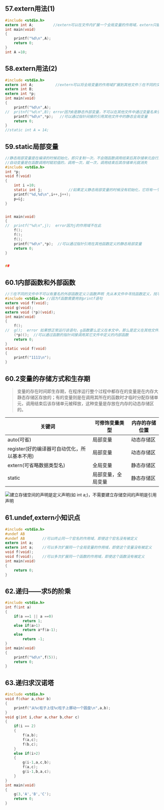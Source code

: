 ## 57.extern用法(1)
```c
#include <stdio.h>
extern int A;         //extern可以在文件内扩展一个全局变量的作用域，extern只能修饰全局变量
int main(void)
{
	printf("%d\n",A);
	return 0;
}
int A =10;
```


## 58.extern用法(2)
```c
#include <stdio.h>
extern int A;          //extern可以将全局变量的作用域扩展到其他文件①在不同的文件中不可以有重名的非静态的全局变量②编译时遇到extern先在本文件中搜寻
extern int B;
extern int *p;
int main(void)
{
	printf("%d\n",A);
//	pritnf("%d\n",B); error因为B是静态外部变量，不可以在其他文件中通过变量名来引用它
	printf("%d\n",*p);   //可以通过指针间接的引用其他文件中的静态全局变量
	return 0;
}
//static int A = 14;
```


## 59.static局部变量
```c
//静态局部变量是在编译的时候初始化，即只复制一次，不会随函数调用结束后其存储单元自行消失
//自动变量是在函数调用时赋初值的，调用一次，赋一次，调用结束后其存储单元就消失
#include <stdio.h>
int *p;
void f(void)
{
	int i =10;
	static int j;            //如果定义静态局部变量的时候没有初始化，它将有一个默认值0
	printf("%d,%d\n",i++,j++);
	p=&j;
}


int main(void)
{
//	printf("%d\n",j);  error因为j的作用域不在此
	f();
	f();
	f();
	printf("%d\n",*p);  //可以通过指针引用在其他函数定义的静态局部变量
	return 0;
}


## 
```


## 60.1内部函数和外部函数
```c
//①在不同的文件中不可以有重名的外部函数定义②函数声明 先从本文件中寻找函数定义，找不到，再从其他文件中寻找外部函数的定义
#include <stdio.h> //因为f函数需要用到printf语句
extern void f(void);
void g(void);
extern void (*p)(void);
int main(void)
{
	f();
//	g();  error 如果想正常运行该语句，g函数要么定义在本文中，那么是定义在其他文件的外部函数，我们不能企图调用一个来自其他文件中定义的内容
	(*p)();  //可以通过函数的指针间接调用其它文件中定义的内部函数
	return 0;
}
static void f(void)
{
	printf("1111\n");
}
```


## 60.2变量的存储方式和生存期


>变量的存在时间即生存期，在程序运行整个过程中都存在的变量是在内存大静态存储区存放的；有的变量则是在调用其所在的函数时才临时分配存储单元，调用结束后该存储单元被释放，这种变量是存放在内存的动态存储区的。


| 关键词                                       | 可修饰变量类型     | 内存的存储位置 |
| -------------------------------------------- | ------------------ | -------------- |
| auto(可省)                                   | 局部变量           | 动态存储区     |
| register(好的编译器可自动优化，所以基本不用) | 局部变量           | 动态存储区     |
| extern(可省略数据类型名)                     | 全局变量           | 静态存储区     |
| static                                       | 局部变量，全局变量 | 静态存储区     |


![](https://cdn.jsdelivr.net/gh/passwordgloo/icon/warning.svg)建立存储空间的声明是定义声明(如 int a;)，不需要建立存储空间的声明是引用声明


## 61.undef,extern小知识点
```c
#include <stdio.h>
#undef AB
#undef AB        //可以终止同一个宏名的作用域，即使这个宏名没有被定义
extern int a;
extern int a;    //可以多次扩展同一个全局变量的作用域，即使这个变量没有被定义
void f(void);
void f(void);    //可以多次扩展同一个函数的作用域，即使这个函数没有被定义
int main(void)
{
	return 0;
}
```


## 62.递归——求5的阶乘
```c
#include <stdio.h>
int f(int a)
{
	if(a ==1 || a ==0)
		return 1;
	else if(a>1)
		return a*f(a-1);
	else
		return -1;
}
int main(void)
{
	printf("%d\n",f(5));
	return 0;
}
```


## 63.递归求汉诺塔
```c
#include <stdio.h>
void f(char a,char b)
{
	printf("从%c柱子上往%c柱子上挪动一个圆盘\n",a,b);
}
void g(int i,char a,char b,char c)
{
	if(i == 2)
	{
		f(a,b);
		f(a,c);
		f(b,c);
	}
	else if(i>2)
	{
		g(i-1,a,c,b);
		f(a,c);
		g(i-1,b,a,c);
	}
}
int main(void)
{	
	g(3,'A','B','C');
	return 0;
}
```




